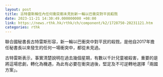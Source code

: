 ```yaml
---
layout: post
title: 古特雷斯稱任內任何衝突都未見到新一輪以巴衝突對平民殺戮
date: 2023-11-21 14:30:49.000000000 +08:00
link: https://news.rthk.hk/rthk/ch/component/k2/1728750-20231121.htm
categories: rthk
---
```


聯合國秘書長古特雷斯形容，新一輪以巴衝突中對平民的殺戮，是他自2017年擔任秘書長以來發生的任何一場衝突中，都從未見過。

古特雷斯表示，事實清楚說明在過去幾個星期，有數以千計兒童被殺害，重要的是將這場悲劇，轉化為機遇，為此有必要在衝突過後，堅定及不可逆轉地選擇「兩國方案」。
